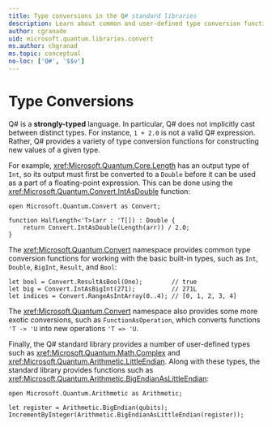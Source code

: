 ```yaml
---
title: Type conversions in the Q# standard libraries
description: Learn about common and user-defined type conversion functions in the Q# standard libraries. 
author: cgranade
uid: microsoft.quantum.libraries.convert
ms.author: chgranad 
ms.topic: conceptual
no-loc: ['Q#', '$$v']
---
```


# Type Conversions #

Q# is a **strongly-typed** language.
In particular, Q# does not implicitly cast between distinct types. For instance, `1 + 2.0` is not a valid Q# expression.
Rather, Q# provides a variety of type conversion functions for constructing new values of a given type.

For example, <xref:Microsoft.Quantum.Core.Length> has an output type of `Int`, so its output must first be converted to a `Double` before it can be used as a part of a floating-point expression.
This can be done using the <xref:Microsoft.Quantum.Convert.IntAsDouble> function:

```qsharp
open Microsoft.Quantum.Convert as Convert;

function HalfLength<'T>(arr : 'T[]) : Double {
    return Convert.IntAsDouble(Length(arr)) / 2.0;
}
```

The <xref:Microsoft.Quantum.Convert> namespace provides common type conversion functions for working with the basic built-in types, such as `Int`, `Double`, `BigInt`, `Result`, and `Bool`:

```qsharp
let bool = Convert.ResultAsBool(One);        // true
let big = Convert.IntAsBigInt(271);          // 271L
let indices = Convert.RangeAsIntArray(0..4); // [0, 1, 2, 3, 4]
```

The <xref:Microsoft.Quantum.Convert> namespace also provides some more exotic conversions, such as `FunctionAsOperation`, which converts functions `'T -> 'U` into new operations `'T => 'U`.

Finally, the Q# standard library provides a number of user-defined types such as <xref:Microsoft.Quantum.Math.Complex> and <xref:Microsoft.Quantum.Arithmetic.LittleEndian>.
Along with these types, the standard library provides functions such as <xref:Microsoft.Quantum.Arithmetic.BigEndianAsLittleEndian>:

```Q#
open Microsoft.Quantum.Arithmetic as Arithmetic;

let register = Arithmetic.BigEndian(qubits);
IncrementByInteger(Arithmetic.BigEndianAsLittleEndian(register));
```
